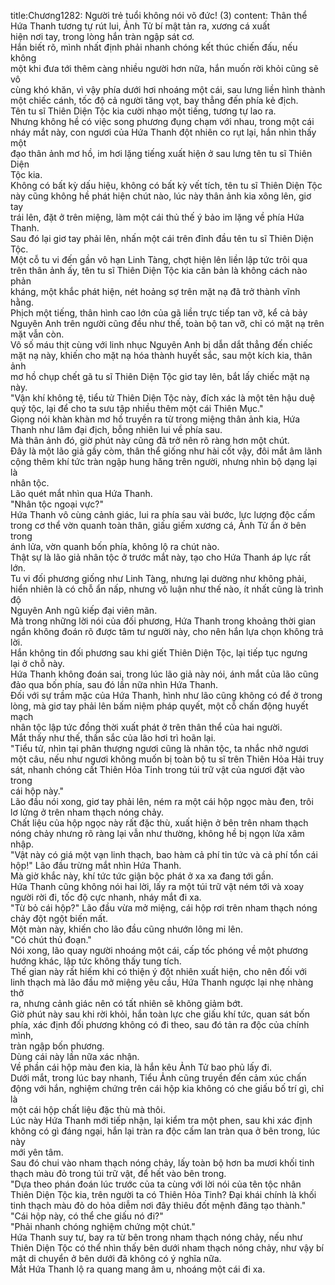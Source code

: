 title:Chương1282: Người trẻ tuổi không nói võ đức! (3)
content:
Thân thể Hứa Thanh tương tự rút lui, Ảnh Tử bí mật tản ra, xương cá xuất<br>hiện nơi tay, trong lòng hắn tràn ngập sát cơ.<br>Hắn biết rõ, mình nhất định phải nhanh chóng kết thúc chiến đấu, nếu không<br>một khi đưa tới thêm càng nhiều người hơn nữa, hắn muốn rời khỏi cũng sẽ vô<br>cùng khó khăn, vì vậy phía dưới hơi nhoáng một cái, sau lưng liền hình thành<br>một chiếc cánh, tốc độ cả người tăng vọt, bay thẳng đến phía kẻ địch.<br>Tên tu sĩ Thiên Diện Tộc kia cười nhạo một tiếng, tương tự lao ra.<br>Nhưng không hề có việc song phương đụng chạm với nhau, trong một cái<br>nháy mắt này, con ngươi của Hứa Thanh đột nhiên co rụt lại, hắn nhìn thấy một<br>đạo thân ảnh mơ hồ, im hơi lặng tiếng xuất hiện ở sau lưng tên tu sĩ Thiên Diện<br>Tộc kia.<br>Không có bất kỳ dấu hiệu, không có bất kỳ vết tích, tên tu sĩ Thiên Diện Tộc<br>này cũng không hề phát hiện chút nào, lúc này thân ảnh kia xông lên, giơ tay<br>trái lên, đặt ở trên miệng, làm một cái thủ thế ý bảo im lặng về phía Hứa Thanh.<br>Sau đó lại giơ tay phải lên, nhấn một cái trên đỉnh đầu tên tu sĩ Thiên Diện<br>Tộc.<br>Một cỗ tu vi đến gần vô hạn Linh Tàng, chợt hiện lên liền lập tức trôi qua<br>trên thân ảnh ấy, tên tu sĩ Thiên Diện Tộc kia căn bản là không cách nào phản<br>kháng, một khắc phát hiện, nét hoảng sợ trên mặt nạ đã trở thành vĩnh hằng.<br>Phịch một tiếng, thân hình cao lớn của gã liền trực tiếp tan vỡ, kể cả bảy<br>Nguyên Anh trên người cũng đều như thế, toàn bộ tan vỡ, chỉ có mặt nạ trên<br>mặt vẫn còn.<br>Vô số máu thịt cùng với linh nhục Nguyên Anh bị dẫn dắt thẳng đến chiếc<br>mặt nạ này, khiến cho mặt nạ hóa thành huyết sắc, sau một kích kia, thân ảnh<br>mơ hồ chụp chết gã tu sĩ Thiên Diện Tộc giơ tay lên, bắt lấy chiếc mặt nạ này.<br>"Vận khí không tệ, tiểu tử Thiên Diện Tộc này, đích xác là một tên hậu duệ<br>quý tộc, lại để cho ta sưu tập nhiều thêm một cái Thiên Mục."<br>Giọng nói khàn khàn mơ hồ truyền ra từ trong miệng thân ảnh kia, Hứa<br>Thanh như lâm đại địch, bỗng nhiên lui về phía sau.<br>Mà thân ảnh đó, giờ phút này cũng đã trở nên rõ ràng hơn một chút.<br>Đây là một lão giả gầy còm, thân thể giống như hài cốt vậy, đôi mắt âm lãnh<br>cộng thêm khí tức tràn ngập hung hăng trên người, nhưng nhìn bộ dạng lại là<br>nhân tộc.<br>Lão quét mắt nhìn qua Hứa Thanh.<br>"Nhân tộc ngoại vực?"<br>Hứa Thanh vô cùng cảnh giác, lui ra phía sau vài bước, lực lượng độc cấm<br>trong cơ thể vờn quanh toàn thân, giấu giếm xương cá, Ảnh Tử ẩn ở bên trong<br>ánh lửa, vờn quanh bốn phía, không lộ ra chút nào.<br>Thật sự là lão giả nhân tộc ở trước mắt này, tạo cho Hứa Thanh áp lực rất<br>lớn.<br>Tu vi đối phương giống như Linh Tàng, nhưng lại dường như không phải,<br>hiển nhiên là có chỗ ẩn nấp, nhưng vô luận như thế nào, ít nhất cũng là trình độ<br>Nguyên Anh ngũ kiếp đại viên mãn.<br>Mà trong những lời nói của đối phương, Hứa Thanh trong khoảng thời gian<br>ngắn không đoán rõ được tâm tư người này, cho nên hắn lựa chọn không trả lời.<br>Hắn không tin đối phương sau khi giết Thiên Diện Tộc, lại tiếp tục ngưng<br>lại ở chỗ này.<br>Hứa Thanh không đoán sai, trong lúc lão giả này nói, ánh mắt của lão cũng<br>đảo qua bốn phía, sau đó lần nữa nhìn Hứa Thanh.<br>Đối với sự trầm mặc của Hứa Thanh, hình như lão cũng không có để ở trong<br>lòng, mà giơ tay phải lên bấm niệm pháp quyết, một cỗ chấn động huyết mạch<br>nhân tộc lập tức đồng thời xuất phát ở trên thân thể của hai người.<br>Mắt thấy như thế, thần sắc của lão hơi trì hoãn lại.<br>"Tiểu tử, nhìn tại phân thượng ngươi cũng là nhân tộc, ta nhắc nhở ngươi<br>một câu, nếu như ngươi không muốn bị toàn bộ tu sĩ trên Thiên Hỏa Hải truy<br>sát, nhanh chóng cất Thiên Hỏa Tinh trong túi trữ vật của ngươi đặt vào trong<br>cái hộp này."<br>Lão đầu nói xong, giơ tay phải lên, ném ra một cái hộp ngọc màu đen, trôi<br>lơ lửng ở trên nham thạch nóng chảy.<br>Chất liệu của hộp ngọc này rất đặc thù, xuất hiện ở bên trên nham thạch<br>nóng chảy nhưng rõ ràng lại vẫn như thường, không hề bị ngọn lửa xâm nhập.<br>"Vật này có giá một vạn linh thạch, bao hàm cả phí tin tức và cả phí tổn cái<br>hộp!" Lão đầu trừng mắt nhìn Hứa Thanh.<br>Mà giờ khắc này, khí tức tức giận bộc phát ở xa xa đang tới gần.<br>Hứa Thanh cũng không nói hai lời, lấy ra một túi trữ vật ném tới và xoay<br>người rời đi, tốc độ cực nhanh, nháy mắt đi xa.<br>"Từ bỏ cái hộp?" Lão đầu vừa mở miệng, cái hộp rơi trên nham thạch nóng<br>chảy đột ngột biến mất.<br>Một màn này, khiến cho lão đầu cũng nhướn lông mi lên.<br>"Có chút thủ đoạn."<br>Nói xong, lão quay người nhoáng một cái, cấp tốc phóng về một phương<br>hướng khác, lập tức không thấy tung tích.<br>Thế gian này rất hiếm khi có thiện ý đột nhiên xuất hiện, cho nên đối với<br>linh thạch mà lão đầu mở miệng yêu cầu, Hứa Thanh ngược lại nhẹ nhàng thở<br>ra, nhưng cảnh giác nên có tất nhiên sẽ không giảm bớt.<br>Giờ phút này sau khi rời khỏi, hắn toàn lực che giấu khí tức, quan sát bốn<br>phía, xác định đối phương không có đi theo, sau đó tản ra độc của chính mình,<br>tràn ngập bốn phương.<br>Dùng cái này lần nữa xác nhận.<br>Về phần cái hộp màu đen kia, là hắn kêu Ảnh Tử bao phủ lấy đi.<br>Dưới mắt, trong lúc bay nhanh, Tiểu Ảnh cũng truyền đến cảm xúc chấn<br>động với hắn, nghiệm chứng trên cái hộp kia không có che giấu bố trí gì, chỉ là<br>một cái hộp chất liệu đặc thù mà thôi.<br>Lúc này Hứa Thanh mới tiếp nhận, lại kiểm tra một phen, sau khi xác định<br>không có gì đáng ngại, hắn lại tràn ra độc cấm lan tràn qua ở bên trong, lúc này<br>mới yên tâm.<br>Sau đó chui vào nham thạch nóng chảy, lấy toàn bộ hơn ba mươi khối tinh<br>thạch màu đỏ trong túi trữ vật, để hết vào bên trong.<br>"Dựa theo phán đoán lúc trước của ta cùng với lời nói của tên tộc nhân<br>Thiên Diện Tộc kia, trên người ta có Thiên Hỏa Tinh? Đại khái chính là khối<br>tinh thạch màu đỏ do hỏa diễm nơi đây thiêu đốt mệnh đăng tạo thành."<br>"Cái hộp này, có thể che giấu nó đi?"<br>"Phải nhanh chóng nghiệm chứng một chút."<br>Hứa Thanh suy tư, bay ra từ bên trong nham thạch nóng chảy, nếu như<br>Thiên Diện Tộc có thể nhìn thấy bên dưới nham thạch nóng chảy, như vậy bí<br>mật di chuyển ở bên dưới đã không có ý nghĩa nữa.<br>Mắt Hứa Thanh lộ ra quang mang âm u, nhoáng một cái đi xa.